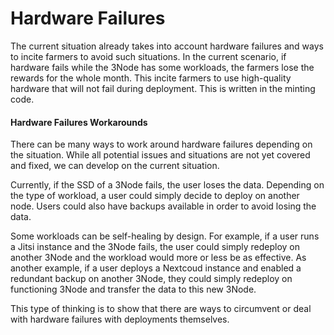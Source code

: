 # Hardware Failures

The current situation already takes into account hardware failures and ways to incite farmers to avoid such situations. In the current scenario, if hardware fails while the 3Node has some workloads, the farmers lose the rewards for the whole month. This incite farmers to use high-quality hardware that will not fail during deployment. This is written in the minting code.

#### Hardware Failures Workarounds

There can be many ways to work around hardware failures depending on the situation. While all potential issues and situations are not yet covered and fixed, we can develop on the current situation.

Currently, if the SSD of a 3Node fails, the user loses the data. Depending on the type of workload, a user could simply decide to deploy on another node. Users could also have backups available in order to avoid losing the data.

Some workloads can be self-healing by design. For example, if a user runs a Jitsi instance and the 3Node fails, the user could simply redeploy on another 3Node and the workload would more or less be as effective. As another example, if a user deploys a Nextcoud instance and enabled a redundant backup on another 3Node, they could simply redeploy on functioning 3Node and transfer the data to this new 3Node.

This type of thinking is to show that there are ways to circumvent or deal with hardware failures with deployments themselves.
